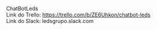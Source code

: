 ChatBotLeds <br>
Link do Trello: https://trello.com/b/ZE6Uhkon/chatbot-leds <br>
Link do Slack: ledsgrupo.slack.com <br>
